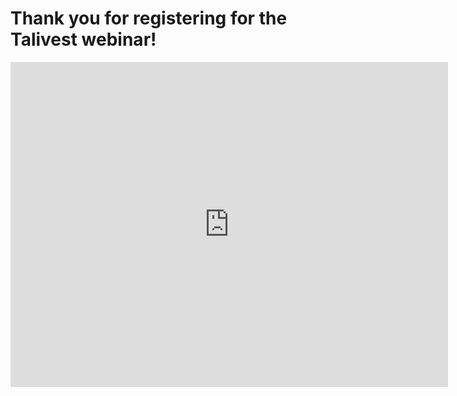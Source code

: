 
# Thank you for registering for the Talivest webinar!

<iframe src="https://docs.google.com/forms/d/e/1FAIpQLSfvzL90CrIlug7D_aAwWxja7Zlh0tI4ov4lQdELPg93cOMpdQ/viewform?embedded=true" width="700" height="520" frameborder="0" marginheight="0" marginwidth="0">Loading...</iframe>
